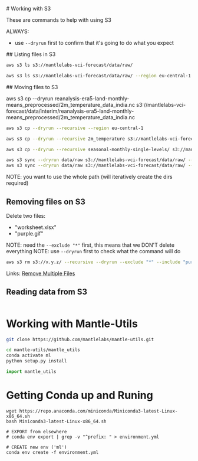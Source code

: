 # Working with S3

These are commands to help with using S3

ALWAYS:
- use `--dryrun` first to confirm that it's going to do what you expect

## Listing files in S3

```bash
aws s3 ls s3://mantlelabs-vci-forecast/data/raw/

aws s3 ls s3://mantlelabs-vci-forecast/data/raw/ --region eu-central-1
```

## Moving files to S3

aws s3 cp --dryrun reanalysis-era5-land-monthly-means_preprocessed/2m_temperature_data_india.nc s3://mantlelabs-vci-forecast/data/interim/reanalysis-era5-land-monthly-means_preprocessed/2m_temperature_data_india.nc

```bash
aws s3 cp --dryrun --recursive --region eu-central-1

aws s3 cp --dryrun --recursive 2m_temperature s3://mantlelabs-vci-forecast/data/raw/reanalysis-era5-land/2m_temperature

aws s3 cp --dryrun --recursive seasonal-monthly-single-levels/ s3://mantlelabs-vci-forecast/data/raw/seasonal-monthly-single-levels/ --region eu-central-1
```

```bash
aws s3 sync --dryrun data/raw s3://mantlelabs-vci-forecast/data/raw/ --exclude "*" --include "*reanalysis-era5-land/*"
aws s3 sync --dryrun data/raw s3://mantlelabs-vci-forecast/data/raw/ --exclude "*" --include "*reanalysis-era5-land-monthly*"
```

NOTE: you want to use the whole path (will iteratively create the dirs required)

## Removing files on S3

Delete two files:
- "worksheet.xlsx"
- "purple.gif"

NOTE: need the `--exclude "*"` first, this means that we DON'T delete everything
NOTE: use `--dryrun` first to check what the command will do

```bash
aws s3 rm s3://x.y.z/ --recursive --dryrun --exclude "*" --include "purple.gif" --include "worksheet.xlsx"
```

Links:
[Remove Multiple Files](https://stackoverflow.com/questions/41733318/how-to-delete-multiple-files-in-s3-bucket-with-aws-cli)

## Reading data from S3

```bash
```

# Working with Mantle-Utils

```bash
git clone https://github.com/mantlelabs/mantle-utils.git

cd mantle-utils/mantle_utils
conda activate ml
python setup.py install
```


```python
import mantle_utils
```

# Getting Conda up and Runing
```
wget https://repo.anaconda.com/miniconda/Miniconda3-latest-Linux-x86_64.sh
bash Miniconda3-latest-Linux-x86_64.sh

# EXPORT from elsewhere
# conda env export | grep -v "^prefix: " > environment.yml

# CREATE new env ('ml')
conda env create -f environment.yml
```